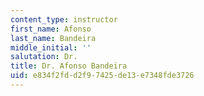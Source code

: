 ```yaml
---
content_type: instructor
first_name: Afonso
last_name: Bandeira
middle_initial: ''
salutation: Dr.
title: Dr. Afonso Bandeira
uid: e834f2fd-d2f9-7425-de13-e7348fde3726
---
```

